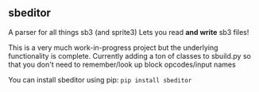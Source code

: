 ## sbeditor
A parser for all things sb3 (and sprite3)
Lets you read **and write** sb3 files!

This is a very much work-in-progress project but the underlying functionality is complete. Currently adding a ton of classes to sbuild.py so that you don't need to remember/look up block opcodes/input names

You can install sbeditor using pip:
`pip install sbeditor`
